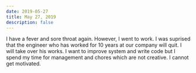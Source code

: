 ```yaml
---
date: 2019-05-27
title: May 27, 2019
description: false
---
```


I have a fever and sore throat again. However, I went to work. I was suprised that the engineer who has worked for 10 years at our company will quit. I will take over his works. I want to improve system and write code but I spend my time for management and chores which are not creative. I cannot get motivated.